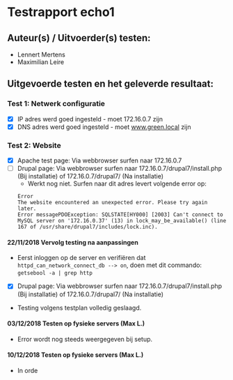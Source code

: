 # Testrapport echo1

## Auteur(s) / Uitvoerder(s) testen:
- Lennert Mertens
- Maximilian Leire

## Uitgevoerde testen en het geleverde resultaat:

### Test 1: Netwerk configuratie 

- [x] IP adres werd goed ingesteld - moet 172.16.0.7 zijn
- [x] DNS adres werd goed ingesteld - moet www.green.local zijn

### Test 2: Website

- [x] Apache test page: Via webbrowser surfen naar 172.16.0.7
- [ ] Drupal page: Via webbrowser surfen naar 172.16.0.7/drupal7/install.php (Bij installatie) of 172.16.0.7/drupal7/ (Na installatie)
  - Werkt nog niet. Surfen naar dit adres levert volgende error op:
  ```
  Error
  The website encountered an unexpected error. Please try again later.
  Error messagePDOException: SQLSTATE[HY000] [2003] Can't connect to MySQL server on '172.16.0.37' (13) in lock_may_be_available() (line 167 of /usr/share/drupal7/includes/lock.inc).
  ```
#### 22/11/2018 Vervolg testing na aanpassingen

- Eerst inloggen op de server en verifiëren dat `httpd_can_network_connect_db --> on`, doen met dit commando: `getsebool -a | grep http`
- [x] Drupal page: Via webbrowser surfen naar 172.16.0.7/drupal7/install.php (Bij installatie) of 172.16.0.7/drupal7/ (Na installatie)
- Testing volgens testplan volledig geslaagd.
#### 03/12/2018 Testen op fysieke servers (Max L.)- Error wordt nog steeds weergegeven bij setup.#### 10/12/2018 Testen op fysieke servers (Max L.)- In orde
